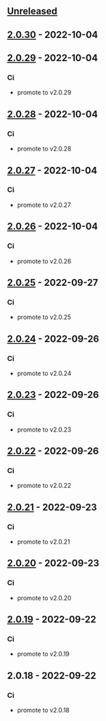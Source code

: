<a name="unreleased"></a>
## [Unreleased]


<a name="2.0.30"></a>
## [2.0.30] - 2022-10-04

<a name="2.0.29"></a>
## [2.0.29] - 2022-10-04
### Ci
- promote to v2.0.29


<a name="2.0.28"></a>
## [2.0.28] - 2022-10-04
### Ci
- promote to v2.0.28


<a name="2.0.27"></a>
## [2.0.27] - 2022-10-04
### Ci
- promote to v2.0.27


<a name="2.0.26"></a>
## [2.0.26] - 2022-10-04
### Ci
- promote to v2.0.26


<a name="2.0.25"></a>
## [2.0.25] - 2022-09-27
### Ci
- promote to v2.0.25


<a name="2.0.24"></a>
## [2.0.24] - 2022-09-26
### Ci
- promote to v2.0.24


<a name="2.0.23"></a>
## [2.0.23] - 2022-09-26
### Ci
- promote to v2.0.23


<a name="2.0.22"></a>
## [2.0.22] - 2022-09-26
### Ci
- promote to v2.0.22


<a name="2.0.21"></a>
## [2.0.21] - 2022-09-23
### Ci
- promote to v2.0.21


<a name="2.0.20"></a>
## [2.0.20] - 2022-09-23
### Ci
- promote to v2.0.20


<a name="2.0.19"></a>
## [2.0.19] - 2022-09-22
### Ci
- promote to v2.0.19


<a name="2.0.18"></a>
## 2.0.18 - 2022-09-22
### Ci
- promote to v2.0.18


[Unreleased]: https://gitlab.industrysoftware.automation.siemens.com/caas-ops/fleet/aws-usea1-qa-qa/compare/2.0.30...HEAD
[2.0.30]: https://gitlab.industrysoftware.automation.siemens.com/caas-ops/fleet/aws-usea1-qa-qa/compare/2.0.29...2.0.30
[2.0.29]: https://gitlab.industrysoftware.automation.siemens.com/caas-ops/fleet/aws-usea1-qa-qa/compare/2.0.28...2.0.29
[2.0.28]: https://gitlab.industrysoftware.automation.siemens.com/caas-ops/fleet/aws-usea1-qa-qa/compare/2.0.27...2.0.28
[2.0.27]: https://gitlab.industrysoftware.automation.siemens.com/caas-ops/fleet/aws-usea1-qa-qa/compare/2.0.26...2.0.27
[2.0.26]: https://gitlab.industrysoftware.automation.siemens.com/caas-ops/fleet/aws-usea1-qa-qa/compare/2.0.25...2.0.26
[2.0.25]: https://gitlab.industrysoftware.automation.siemens.com/caas-ops/fleet/aws-usea1-qa-qa/compare/2.0.24...2.0.25
[2.0.24]: https://gitlab.industrysoftware.automation.siemens.com/caas-ops/fleet/aws-usea1-qa-qa/compare/2.0.23...2.0.24
[2.0.23]: https://gitlab.industrysoftware.automation.siemens.com/caas-ops/fleet/aws-usea1-qa-qa/compare/2.0.22...2.0.23
[2.0.22]: https://gitlab.industrysoftware.automation.siemens.com/caas-ops/fleet/aws-usea1-qa-qa/compare/2.0.21...2.0.22
[2.0.21]: https://gitlab.industrysoftware.automation.siemens.com/caas-ops/fleet/aws-usea1-qa-qa/compare/2.0.20...2.0.21
[2.0.20]: https://gitlab.industrysoftware.automation.siemens.com/caas-ops/fleet/aws-usea1-qa-qa/compare/2.0.19...2.0.20
[2.0.19]: https://gitlab.industrysoftware.automation.siemens.com/caas-ops/fleet/aws-usea1-qa-qa/compare/2.0.18...2.0.19
